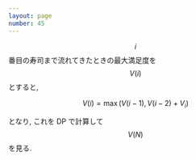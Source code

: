 ```yaml
---
layout: page
number: 45
---
```

$$ i $$ 番目の寿司まで流れてきたときの最大満足度を $$ V(i) $$ とすると,

$$
V(i) = \max(V(i - 1), V(i - 2) + V_i)
$$

となり, これを DP で計算して $$ V(N) $$ を見る.
